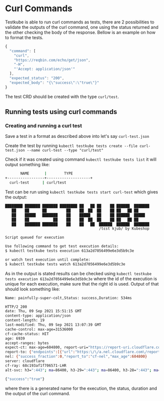 # Curl Commands

Testkube is able to run curl commands as tests, there are 2 possibilities to validate the outputs of the curl command, one using the status returned and the other checking the body of the response. Bellow is an example on how to format the tests.

```js
{
  "command": [
    "curl",
    "https://reqbin.com/echo/get/json",
    "-H",
    "'Accept: application/json'"
  ],
  "expected_status": "200",
  "expected_body": "{\"success\":\"true\"}"
}
```

The test CRD should be created with the type `curl/test`.

## Running tests using curl commands

### Creating and running a curl test

Save a test in a format as described above into let's say `curl-test.json`

Create the test by running `kubectl testkube tests create --file curl-test.json --name curl-test --type "curl/test"`

Check if it was created using command `kubectl testkube tests list` it will output something like:

```sh
       NAME       |        TYPE         
+-----------------+--------------------+
  curl-test      | curl/test  
```

Test can be run using `kubectl testkube tests start curl-test` which gives the output:

```sh
████████ ███████ ███████ ████████ ██   ██ ██    ██ ██████  ███████ 
   ██    ██      ██         ██    ██  ██  ██    ██ ██   ██ ██      
   ██    █████   ███████    ██    █████   ██    ██ ██████  █████   
   ██    ██           ██    ██    ██  ██  ██    ██ ██   ██ ██      
   ██    ███████ ███████    ██    ██   ██  ██████  ██████  ███████ 
                                           /tɛst kjub/ by Kubeshop

Script queued for execution

Use following command to get test execution details:
$ kubectl testkube tests execution 613a2d7056499e6e3d5b9c3e

or watch test execution until complete:
$ kubectl testkube tests watch 613a2d7056499e6e3d5b9c3e
```

As in the output is stated results can be checked using `kubectl testkube tests execution 613a2d7056499e6e3d5b9c3e` where the id of the execution is unique for each execution, make sure that the right id is used. Output of that should look something like:

```sh
Name: painfully-super-colt,Status: success,Duration: 534ms

HTTP/2 200 
date: Thu, 09 Sep 2021 15:51:15 GMT
content-type: application/json
content-length: 19
last-modified: Thu, 09 Sep 2021 13:07:39 GMT
cache-control: max-age=31536000
cf-cache-status: HIT
age: 6939
accept-ranges: bytes
expect-ct: max-age=604800, report-uri="https://report-uri.cloudflare.com/cdn-cgi/beacon/expect-ct"
report-to: {"endpoints":[{"url":"https:\/\/a.nel.cloudflare.com\/report\/v3?s=OZHPfvLjuVhpklzeGvhs8Ic0w%2FJ1%2BKgMcXeichnmMt9lKxF%2Fkco%2FHD2Z2vWfvInH9IPNuAQpjKu1Roqy8efIhVztIhvBP14Wx4wdBsQhzxUe9znZ%2Fmanwsky5G3Q"}],"group":"cf-nel","max_age":604800}
nel: {"success_fraction":0,"report_to":"cf-nel","max_age":604800}
server: cloudflare
cf-ray: 68c193af1f706571-LHR
alt-svc: h3=":443"; ma=86400, h3-29=":443"; ma=86400, h3-28=":443"; ma=86400, h3-27=":443"; ma=86400

{"success":"true"}
```

where there is a generated name for the execution, the status, duration and the output of the curl command.
